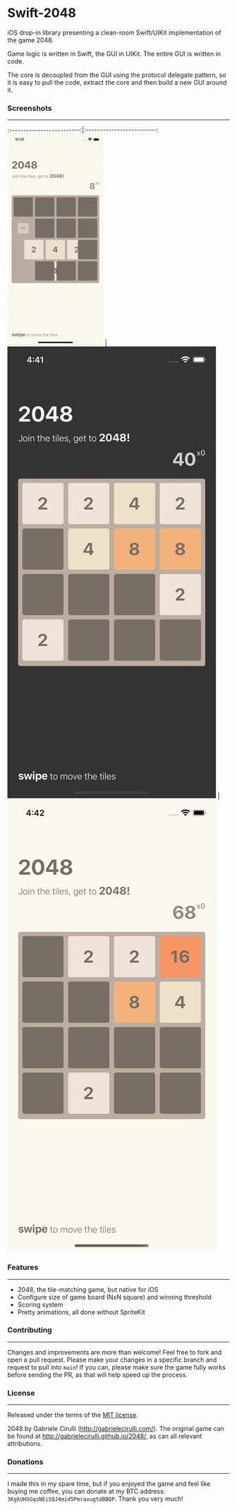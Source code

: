 # Swift-2048

iOS drop-in library presenting a clean-room Swift/UIKit implementation of the game 2048.

Game logic is written in Swift, the GUI in UIKit. The entire GUI is written in code.

The core is decoupled from the GUI using the protocol delegate pattern, so it is easy to pull the code, extract the core and then build a new GUI around it.

### Screenshots
----------
<!-- <p align="center">
  <img src="https://github.com/joafc96/swift-2048/blob/main/swift-2048/Screenshots/dark_2048.png" alt="screenshot_dark" width="220" height="480"/>
  <img src="https://github.com/joafc96/swift-2048/blob/main/swift-2048/Screenshots/light_2048.png" alt="screenshot_light" width="220" height="480"/>

</p> -->
:-------------------------:|:-------------------------:
![](/swift-2048/Screenshots/2048.gif) | ![](/swift-2048/Screenshots/dark_2048.png) | ![](/swift-2048/Screenshots/light_2048.png) 



### Features
--------
- 2048, the tile-matching game, but native for iOS
- Configure size of game board (NxN square) and winning threshold
- Scoring system
- Pretty animations, all done without SpriteKit

### Contributing
-------
Changes and improvements are more than welcome! Feel free to fork and open a pull request. Please make your changes in a specific branch and request to pull into `main`! If you can, please make sure the game fully works before sending the PR, as that will help speed up the process.

### License
-------
Released under the terms of the [MIT license](https://github.com/uberspot/2048-android/blob/master/LICENSE).

2048 by Gabriele Cirulli (http://gabrielecirulli.com/). The original game can be found at http://gabrielecirulli.github.io/2048/, as can all relevant attributions. 

### Donations
-------
I made this in my spare time, but if you enjoyed the game and feel like buying me coffee, you can donate at my BTC address: `3KgkUHSGqsNEiSQJ4mid5PmraxugtdBBQP`. Thank you very much!